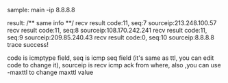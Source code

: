 sample: main -ip 8.8.8.8

result:
/**  same info **/
recv result code:11, seq:7  sourceip:213.248.100.57
recv result code:11, seq:8  sourceip:108.170.242.241
recv result code:11, seq:9  sourceip:209.85.240.43
recv result code:0, seq:10  sourceip:8.8.8.8
trace success!

code is icmptype field, seq is icmp seq field (it's same as ttl, you can edit code to change it), sourceip is recv icmp ack from where, also ,you can use -maxttl to change maxttl value